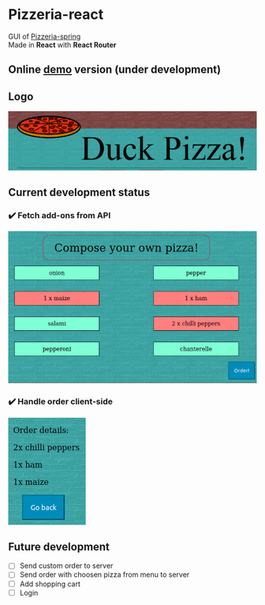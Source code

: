 # Pizzeria-react
 GUI of [Pizzeria-spring](https://github.com/jaca1119/Pizzeria-spring)  
 Made in **React** with **React Router**

## Online [demo](https://goofy-hugle-5739c9.netlify.com/) version (**under development**)

## Logo
![logo](./img/logo.png)


## Current development status

### :heavy_check_mark: Fetch add-ons from API
 ![Add-ons image](./img/add_ons.png)

### :heavy_check_mark: Handle order client-side
![Add-ons image](./img/order.png)

## Future development
- [ ] Send custom order to server
- [ ] Send order with choosen pizza from menu to server
- [ ] Add shopping cart
- [ ] Login
